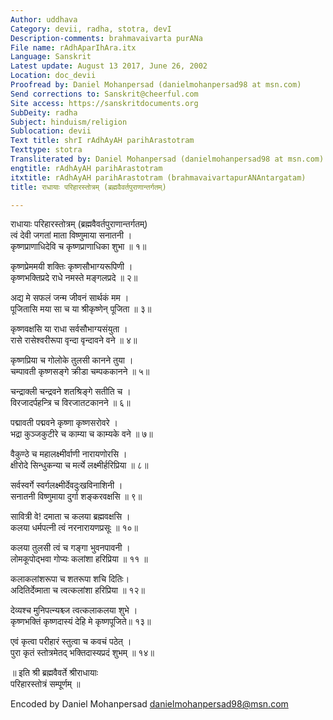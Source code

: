 ```yaml
---
Author: uddhava
Category: devii, radha, stotra, devI
Description-comments: brahmavaivarta purANa
File name: rAdhAparIhAra.itx
Language: Sanskrit
Latest update: August 13 2017, June 26, 2002
Location: doc_devii
Proofread by: Daniel Mohanpersad (danielmohanpersad98 at msn.com)
Send corrections to: Sanskrit@cheerful.com
Site access: https://sanskritdocuments.org
SubDeity: radha
Subject: hinduism/religion
Sublocation: devii
Text title: shrI rAdhAyAH parihArastotram
Texttype: stotra
Transliterated by: Daniel Mohanpersad (danielmohanpersad98 at msn.com)
engtitle: rAdhAyAH parihArastotram
itxtitle: rAdhAyAH parihArastotram (brahmavaivartapurANAntargatam)
title: राधायाः परिहारस्तोत्रम् (ब्रह्मवैवर्तपुराणान्तर्गतम्)

---
```

  
 राधायाः परिहारस्तोत्रम् (ब्रह्मवैवर्तपुराणान्तर्गतम्)   
त्वं देवी जगतां माता विष्णुमाया सनातनी ।  
कृष्णप्राणाधिदेवि च कृष्णप्राणाधिका शुभा ॥ १॥  
  
कृष्णप्रेममयी  शक्तिः कृष्णसौभाग्यरूपिणी ।  
कृष्णभक्तिप्रदे राधे नमस्ते मङ्गलप्रदे ॥ २॥  
  
अद्य मे सफलं जन्म जीवनं सार्थकं मम ।  
पूजितासि मया सा च या श्रीकृष्णेन् पूजिता ॥ ३॥  
  
कृष्णवक्षसि या राधा सर्वसौभाग्यसंयुता ।  
रासे रासेश्वरीरूपा वृन्दा वृन्दावने वने ॥ ४॥  
  
कृष्णप्रिया च गोलोके तुलसी कानने तुया ।  
चम्पावती कृष्णसङ्गे क्रीडा चम्पककानने ॥ ५॥  
  
चन्द्राक्ली चन्द्रवने शतश्रिङ्गे सतीति च ।  
विरजादर्पहन्त्रि च विरजातटकानने ॥ ६॥  
  
पद्मावती पद्मवने कृष्णा कृष्णसरोवरे ।  
भद्रा कुञ्जकुटीरे च काम्या च काम्यके वने ॥ ७॥  
  
वैकुण्ठे च महालक्ष्मीर्वाणी नारायणोरसि ।  
क्षीरोदे सिन्धुकन्या च मर्त्ये लक्ष्मीर्हरिप्रिया ॥ ८॥  
  
सर्वस्वर्गे स्वर्गलक्ष्मीर्देवदुःखविनाशिनी ।  
सनातनी विष्णुमाया दुर्गा शङ्करवक्षसि ॥ ९॥  
  
सावित्री वे! दमाता च कलया ब्रह्मवक्षसि ।  
कलया धर्मपत्नी त्वं नरनारायणप्रसूः ॥ १०॥  
  
कलया तुलसी त्वं च गङ्गा भुवनपावनी ।  
लोमकूपोद्भवा गोप्यः कलांशा हरिप्रिया ॥ ११ ॥  
  
कलाकलांशरूपा च शतरूपा शचि दितिः।  
अदितिर्देव्माता च त्वत्कलांशा हरिप्रिया ॥ १२॥  
  
देव्यश्च मुनिपत्न्यश्च्ज त्वत्कलाकलया शुभे ।  
कृष्णभक्तिं कृष्णदास्यं देहि मे कृष्णपूजिते॥ १३॥  
  
एवं कृत्वा परीहारं स्तुत्वा च कवचं पठेत् ।  
पुरा कृतं स्तोत्रमेतद् भक्तिदास्यप्रदं शुभम् ॥ १४॥  
  
॥ इति श्री ब्रह्मवैवर्ते श्रीराधायाः  
                  परिहारस्तोत्रं सम्पूर्णम् ॥  
  
  
Encoded by Daniel Mohanpersad danielmohanpersad98@msn.com  
  
